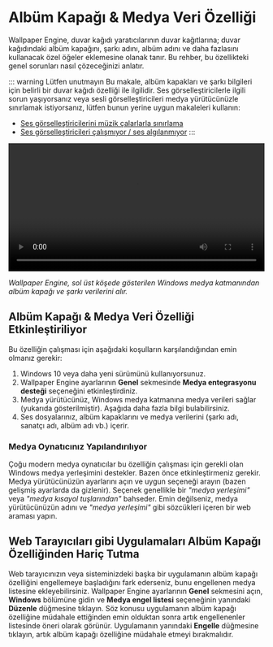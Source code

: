 # Albüm Kapağı & Medya Veri Özelliği

Wallpaper Engine, duvar kağıdı yaratıcılarının duvar kağıtlarına; duvar kağıdındaki albüm kapağını, şarkı adını, albüm adını ve daha fazlasını kullanacak özel öğeler eklemesine olanak tanır. Bu rehber, bu özellikteki genel sorunları nasıl çözeceğinizi anlatır.

::: warning Lütfen unutmayın
Bu makale, albüm kapakları ve şarkı bilgileri için belirli bir duvar kağıdı özelliği ile ilgilidir. Ses görselleştiricilerle ilgili sorun yaşıyorsanız veya sesli görselleştiricileri medya yürütücünüzle sınırlamak istiyorsanız, lütfen bunun yerine uygun makaleleri kullanın:

* [Ses görselleştiricilerini müzik çalarlarla sınırlama](/audio/limittomusicplayer)
* [Ses görselleştiricileri çalışmıyor / ses algılanmıyor](/audio/audiodetection)
:::

<video width="100%" controls autoplay loop>
  <source src="/videos/media_controls.mp4" type="video/mp4">
  Tarayıcınız video etiketini desteklemiyor.
</video>

*Wallpaper Engine, sol üst köşede gösterilen Windows medya katmanından albüm kapağı ve şarkı verilerini alır.*

## Albüm Kapağı & Medya Veri Özelliği Etkinleştiriliyor

Bu özelliğin çalışması için aşağıdaki koşulların karşılandığından emin olmanız gerekir:

1. Windows 10 veya daha yeni sürümünü kullanıyorsunuz.
2. Wallpaper Engine ayarlarının **Genel** sekmesinde **Medya entegrasyonu desteği** seçeneğini etkinleştirdiniz.
3. Medya yürütücünüz, Windows medya katmanına medya verileri sağlar (yukarıda gösterilmiştir). Aşağıda daha fazla bilgi bulabilirsiniz.
4. Ses dosyalarınız, albüm kapaklarını ve medya verilerini (şarkı adı, sanatçı adı, albüm adı vb.) içerir.

### Medya Oynatıcınız Yapılandırılıyor

Çoğu modern medya oynatıcılar bu özelliğin çalışması için gerekli olan Windows medya yerleşimini destekler. Bazen önce etkinleştirmeniz gerekir. Medya yürütücünüzün ayarlarını açın ve uygun seçeneği arayın (bazen gelişmiş ayarlarda da gizlenir). Seçenek genellikle bir *"medya yerleşimi"* veya *"medya kısayol tuşlarından"* bahseder. Emin değilseniz, medya yürütücünüzün adını ve *"medya yerleşimi"* gibi sözcükleri içeren bir web araması yapın.

## Web Tarayıcıları gibi Uygulamaları Albüm Kapağı Özelliğinden Hariç Tutma

Web tarayıcınızın veya sisteminizdeki başka bir uygulamanın albüm kapağı özelliğini engellemeye başladığını fark ederseniz, bunu engellenen medya listesine ekleyebilirsiniz. Wallpaper Engine ayarlarının **Genel** sekmesini açın, **Windows** bölümüne gidin ve **Medya engel listesi** seçeneğinin yanındaki **Düzenle** düğmesine tıklayın. Söz konusu uygulamanın albüm kapağı özelliğine müdahale ettiğinden emin olduktan sonra artık engellenenler listesinde öneri olarak görünür. Uygulamanın yanındaki **Engelle** düğmesine tıklayın, artık albüm kapağı özelliğine müdahale etmeyi bırakmalıdır.